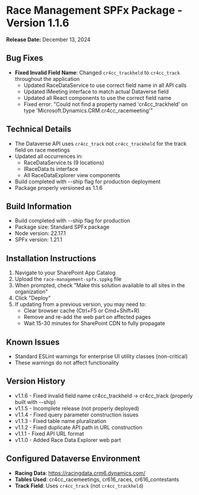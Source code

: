 # Race Management SPFx Package - Version 1.1.6

**Release Date:** December 13, 2024

## Bug Fixes
- **Fixed Invalid Field Name**: Changed `cr4cc_trackheld` to `cr4cc_track` throughout the application
  - Updated RaceDataService to use correct field name in all API calls
  - Updated IMeeting interface to match actual Dataverse field
  - Updated all React components to use the correct field name
  - Fixed error: "Could not find a property named 'cr4cc_trackheld' on type 'Microsoft.Dynamics.CRM.cr4cc_racemeeting'"

## Technical Details
- The Dataverse API uses `cr4cc_track` not `cr4cc_trackheld` for the track field on race meetings
- Updated all occurrences in:
  - RaceDataService.ts (9 locations)
  - IRaceData.ts interface
  - All RaceDataExplorer view components
- Build completed with --ship flag for production deployment
- Package properly versioned as 1.1.6

## Build Information
- Build completed with --ship flag for production
- Package size: Standard SPFx package
- Node version: 22.17.1
- SPFx version: 1.21.1

## Installation Instructions
1. Navigate to your SharePoint App Catalog
2. Upload the `race-management-spfx.sppkg` file
3. When prompted, check "Make this solution available to all sites in the organization"
4. Click "Deploy"
5. If updating from a previous version, you may need to:
   - Clear browser cache (Ctrl+F5 or Cmd+Shift+R)
   - Remove and re-add the web part on affected pages
   - Wait 15-30 minutes for SharePoint CDN to fully propagate

## Known Issues
- Standard ESLint warnings for enterprise UI utility classes (non-critical)
- These warnings do not affect functionality

## Version History
- v1.1.6 - Fixed invalid field name cr4cc_trackheld → cr4cc_track (properly built with --ship)
- v1.1.5 - Incomplete release (not properly deployed)
- v1.1.4 - Fixed query parameter construction issues
- v1.1.3 - Fixed table name pluralization
- v1.1.2 - Fixed duplicate API path in URL construction
- v1.1.1 - Fixed API URL format
- v1.1.0 - Added Race Data Explorer web part

## Configured Dataverse Environment
- **Racing Data**: https://racingdata.crm6.dynamics.com/
- **Tables Used**: cr4cc_racemeetings, cr616_races, cr616_contestants
- **Track Field**: Uses `cr4cc_track` (not `cr4cc_trackheld`)